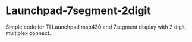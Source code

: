 Launchpad-7segment-2digit
=========================

Simple code for TI Launchpad msp430 and 7segment display with 2 digit, multiplex connect.
